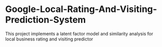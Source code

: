 # Google-Local-Rating-And-Visiting-Prediction-System
 This project implements a latent factor model and similarity analysis for local business rating and visiting predictor 
